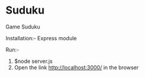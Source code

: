 # Suduku
Game Suduku


Installation:-
Express module

Run:-

1) $node server.js
2) Open the link <a href="http://localhost:3000/">http://localhost:3000/</a> in the browser
